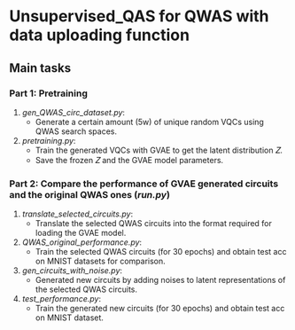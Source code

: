 # Unsupervised_QAS for QWAS with data uploading function

## Main tasks
### Part 1: Pretraining
1) _gen_QWAS_circ_dataset.py_:
   * Generate a certain amount (5w) of unique random VQCs using QWAS search spaces.
2) _pretraining.py_:
   * Train the generated VQCs with GVAE to get the latent distribution 𝑍.
   * Save the frozen 𝑍 and the GVAE model parameters.
### Part 2: Compare the performance of GVAE generated circuits and the original QWAS ones (_run.py_)
1) _translate_selected_circuits.py_:
   * Translate the selected QWAS circuits into the format required for loading the GVAE model. 
2) _QWAS_original_performance.py_:
   * Train the selected QWAS circuits (for 30 epochs) and obtain test acc on MNIST datasets for comparison.
3) _gen_circuits_with_noise.py_:
   * Generated new circuits by adding noises to latent representations of the selected QWAS circuits.
4) _test_performance.py_:
   * Train the generated new circuits (for 30 epochs) and obtain test acc on MNIST dataset.

